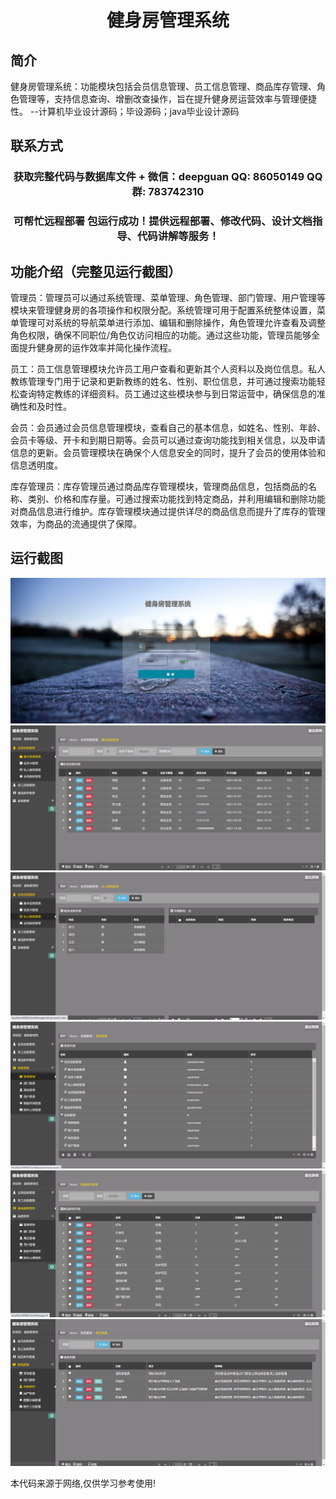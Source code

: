 <p><h1 align="center">健身房管理系统</h1></p>

## 简介
健身房管理系统：功能模块包括会员信息管理、员工信息管理、商品库存管理、角色管理等，支持信息查询、增删改查操作，旨在提升健身房运营效率与管理便捷性。    --计算机毕业设计源码；毕设源码；java毕业设计源码


## 联系方式
<p><h3 align="center">获取完整代码与数据库文件 + 微信：deepguan QQ: 86050149 QQ群: 783742310</h3></p>
<p><h3 align="center">可帮忙远程部署 包运行成功！提供远程部署、修改代码、设计文档指导、代码讲解等服务！</h3></p>

## 功能介绍（完整见运行截图）
管理员：管理员可以通过系统管理、菜单管理、角色管理、部门管理、用户管理等模块来管理健身房的各项操作和权限分配。系统管理可用于配置系统整体设置，菜单管理可对系统的导航菜单进行添加、编辑和删除操作，角色管理允许查看及调整角色权限，确保不同职位/角色仅访问相应的功能。通过这些功能，管理员能够全面提升健身房的运作效率并简化操作流程。

员工：员工信息管理模块允许员工用户查看和更新其个人资料以及岗位信息。私人教练管理专门用于记录和更新教练的姓名、性别、职位信息，并可通过搜索功能轻松查询特定教练的详细资料。员工通过这些模块参与到日常运营中，确保信息的准确性和及时性。

会员：会员通过会员信息管理模块，查看自己的基本信息，如姓名、性别、年龄、会员卡等级、开卡和到期日期等。会员可以通过查询功能找到相关信息，以及申请信息的更新。会员管理模块在确保个人信息安全的同时，提升了会员的使用体验和信息透明度。

库存管理员：库存管理员通过商品库存管理模块，管理商品信息，包括商品的名称、类别、价格和库存量。可通过搜索功能找到特定商品，并利用编辑和删除功能对商品信息进行维护。库存管理模块通过提供详尽的商品信息而提升了库存的管理效率，为商品的流通提供了保障。


## 运行截图
![](imgs/588112-20230206190011887-2070541856.png)
![](imgs/588112-20230206190020977-1276747139.png)
![](imgs/588112-20230206190025784-426925177.png)
![](imgs/588112-20230206190029562-1294368659.png)
![](imgs/588112-20230206190034996-941239111.png)
![](imgs/588112-20230206190039655-1533795147.png)

<p>本代码来源于网络,仅供学习参考使用!</p>
